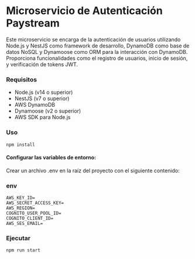 # Microservicio de Autenticación Paystream

Este microservicio se encarga de la autenticación de usuarios utilizando Node.js y NestJS como framework de desarrollo, DynamoDB como base de datos NoSQL y Dynamoose como ORM para la interacción con DynamoDB. Proporciona funcionalidades como el registro de usuarios, inicio de sesión, y verificación de tokens JWT.

### Requisitos

- Node.js (v14 o superior)
- NestJS (v7 o superior)
- AWS DynamoDB
- Dynamoose (v2 o superior)
- AWS SDK para Node.js

### Uso

    npm install

#### Configurar las variables de entorno:

Crear un archivo .env en la raíz del proyecto con el siguiente contenido:

### env

    AWS_KEY_ID=
    AWS_SECRET_ACCESS_KEY=
    AWS_REGION=
    COGNITO_USER_POOL_ID=
    COGNITO_CLIENT_ID=
    AWS_SES_EMAIL=

### Ejecutar

    npm run start
